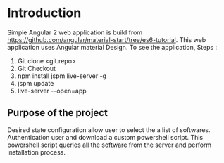 # Introduction
Simple Angular 2 web application is build from https://github.com/angular/material-start/tree/es6-tutorial. This web application uses Angular material Design. To see the application, Steps :

1. Git clone <git.repo>
2. Git Checkout <branch-name>
3. npm install jspm live-server -g
4. jspm update 
5. live-server --open=app 

## Purpose of the project
Desired state configuration allow user to select the a list of softwares. Authentication user and download a custom powershell script. This powershell script queries all the software from the server and perform installation process. 